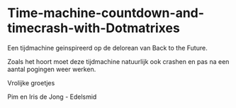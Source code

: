 # Time-machine-countdown-and-timecrash-with-Dotmatrixes

Een tijdmachine geinspireerd op de delorean van Back to the Future. 

Zoals het hoort moet deze tijdmachine natuurlijk ook crashen en pas na een aantal pogingen weer werken.


Vrolijke groetjes

Pim en Iris de Jong - Edelsmid
